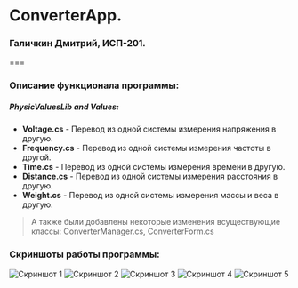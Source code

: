# ConverterApp.
### Галичкин Дмитрий, ИСП-201.
===
### Описание функционала программы:
##### PhysicValuesLib and Values:
- **Voltage.cs** - Перевод из одной системы измерения напряжения в другую.
- **Frequency.cs** - Перевод из одной системы измерения частоты в другой.
- **Time.cs** - Перевод из одной системы измерения времени в другую.
- **Distance.cs** - Перевод из одной системы измерения расстояния в другую.
- **Weight.cs** - Перевод из одной системы измерения массы и веса в другую.
> А также были добавлены некоторые изменения всуществующие классы: ConverterManager.cs, ConverterForm.cs
### Скриншоты работы программы:
![Скриншот 1](https://sun9-21.userapi.com/impg/29n5m__YI4cNsznVw065UgLVLwA95eTSH0zyaw/Y1voaKbOeHk.jpg?size=1002x235&quality=96&sign=438d128f1c82c22c87a532ef259e6f80&type=album)
![Скриншот 2](https://sun9-15.userapi.com/impg/ZEeJihL5ieEmz_p50p6Sp8O8iiFSaXxioNV0Fw/ZTo_LsVCdHk.jpg?size=998x235&quality=96&sign=9a3d1cdfcc3d3d80cff01c08d0315a45&type=album)
![Скриншот 3](https://sun9-35.userapi.com/impg/mNuh2Z-73ASNSyf3GYtifTmrEa55K6gmb_bX2g/1KLGilcMLTY.jpg?size=1001x235&quality=96&sign=ee3b9f8738f73337015aa1423e035994&type=album)
![Скриншот 4](https://sun9-40.userapi.com/impg/gSbPD3rYCMgLMp8b5vSV1C1RVcXFzAZL6VjVlg/Kd_PQI2QyCs.jpg?size=1001x232&quality=96&sign=fe3304f69bdc6143d2084d5b284c58d2&type=album)
![Скриншот 5](https://sun9-78.userapi.com/impg/GNjH-vptDwrNrlJ7-mVFzHg5HVFm57qdroc6NQ/tjE-yQX12c8.jpg?size=1001x236&quality=96&sign=fa58b109313037902f992f2d5262927f&type=album)
